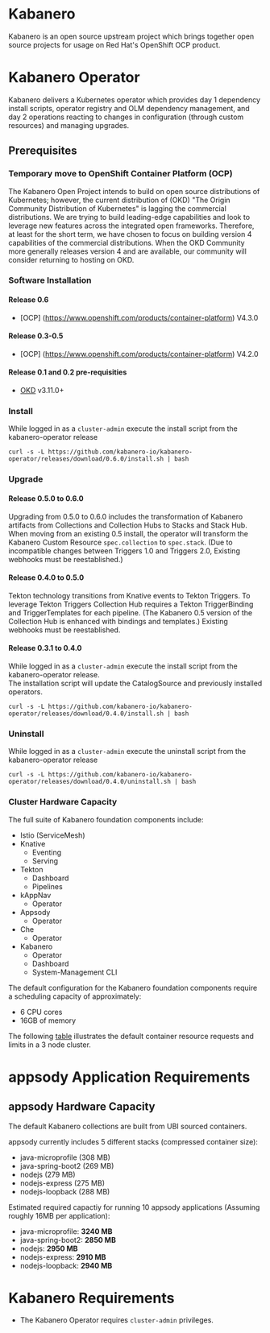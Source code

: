 # Kabanero

Kabanero is an open source upstream project which brings together open source projects for usage on Red Hat's OpenShift OCP product. 

# Kabanero Operator

Kabanero delivers a Kubernetes operator which provides day 1 dependency install scripts, operator registry and OLM dependency management, and day 2 operations reacting to changes in configuration (through custom resources) and managing upgrades.

## Prerequisites 

### Temporary move to OpenShift Container Platform (OCP)

The Kabanero Open Project intends to build on open source distributions of Kubernetes; however, the current distribution of (OKD) "The Origin Community Distribution of Kubernetes" is lagging the commercial distributions.   We are trying to build leading-edge capabilities and look to leverage new features across the integrated open frameworks.  Therefore, at least for the short term, we have chosen to focus on building version 4 capabilities of the commercial distributions.  When the OKD Community more generally releases version 4 and are available, our community will consider returning to hosting on OKD.

### Software Installation

#### Release 0.6

 - [OCP] (https://www.openshift.com/products/container-platform)  V4.3.0

#### Release 0.3-0.5

 - [OCP] (https://www.openshift.com/products/container-platform)  V4.2.0

#### Release 0.1 and 0.2 pre-requisities

- [OKD](https://www.okd.io/) v3.11.0+

### Install

While logged in as a `cluster-admin` execute the install script from the kabanero-operator release

`curl -s -L https://github.com/kabanero-io/kabanero-operator/releases/download/0.6.0/install.sh | bash`

### Upgrade 

#### Release 0.5.0 to 0.6.0

Upgrading from 0.5.0 to 0.6.0 includes the transformation of Kabanero artifacts from Collections and Collection Hubs to Stacks and Stack Hub.  When moving from an existing 0.5 install, the operator will transform the Kabanero Custom Resource `spec.collection` to `spec.stack`.  (Due to incompatible changes between Triggers 1.0 and Triggers 2.0, Existing webhooks must be reestablished.)

#### Release 0.4.0 to 0.5.0

Tekton technology transitions from Knative events to Tekton Triggers.  To leverage Tekton Triggers Collection Hub requires a Tekton TriggerBinding and TriggerTemplates for each pipeline.  (The Kabanero 0.5 version of the Collection Hub is enhanced with bindings and templates.)  Existing webhooks must be reestablished.

#### Release 0.3.1 to 0.4.0

While logged in as a `cluster-admin` execute the install script from the kabanero-operator release.  
The installation script will update the CatalogSource and previously installed operators.  

`curl -s -L https://github.com/kabanero-io/kabanero-operator/releases/download/0.4.0/install.sh | bash`

### Uninstall

While logged in as a `cluster-admin` execute the uninstall script from the kabanero-operator release

`curl -s -L https://github.com/kabanero-io/kabanero-operator/releases/download/0.4.0/uninstall.sh | bash`

### Cluster Hardware Capacity

The full suite of Kabanero foundation components include: 
  - Istio (ServiceMesh)
  - Knative 
    - Eventing
    - Serving
  - Tekton 
    - Dashboard
    - Pipelines
  - kAppNav
    - Operator
  - Appsody
    - Operator
  - Che
    - Operator
  - Kabanero
    - Operator
    - Dashboard
    - System-Management CLI

The default configuration for the Kabanero foundation components require a scheduling capacity of approximately:
  - 6 CPU cores
  - 16GB of memory


The following [table](prereq-details.md) illustrates the default container resource requests and limits in a 3 node cluster.

# appsody Application Requirements

## appsody Hardware Capacity

The default Kabanero collections are built from UBI sourced containers.

appsody currently includes 5 different stacks (compressed container size):
  - java-microprofile (308 MB)
  - java-spring-boot2 (269 MB)
  - nodejs (279 MB)
  - nodejs-express (275 MB)
  - nodejs-loopback (288 MB)
  
 Estimated required capactiy for running 10 appsody applications (Assuming roughly 16MB per application):
  - java-microprofile: **3240 MB**
  - java-spring-boot2: **2850 MB**
  - nodejs: **2950 MB**
  - nodejs-express: **2910 MB**
  - nodejs-loopback:  **2940 MB**
 
 # Kabanero Requirements

  - The Kabanero Operator requires `cluster-admin` privileges.
 

